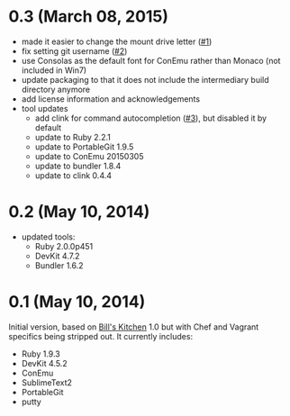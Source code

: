 
# 0.3 (March 08, 2015)

 * made it easier to change the mount drive letter ([#1](https://github.com/tknerr/ruby-devpack/issues/1))
 * fix setting git username ([#2](https://github.com/tknerr/ruby-devpack/issues/2))
 * use Consolas as the default font for ConEmu rather than Monaco (not included in Win7)
 * update packaging to that it does not include the intermediary build directory anymore
 * add license information and acknowledgements
 * tool updates
 	* add clink for command autocompletion ([#3](https://github.com/tknerr/ruby-devpack/issues/3)), but disabled it by default
 	* update to Ruby 2.2.1
 	* update to PortableGit 1.9.5
 	* update to ConEmu 20150305
 	* update to bundler 1.8.4
 	* update to clink 0.4.4
 
# 0.2 (May 10, 2014)

 * updated tools:
   * Ruby 2.0.0p451
   * DevKit 4.7.2
   * Bundler 1.6.2

# 0.1 (May 10, 2014)

Initial version, based on [Bill's Kitchen](https://github.com/tknerr/bills-kitchen) 1.0 but with Chef and Vagrant specifics being stripped out. It currently includes:
 
 * Ruby 1.9.3
 * DevKit 4.5.2
 * ConEmu
 * SublimeText2
 * PortableGit
 * putty